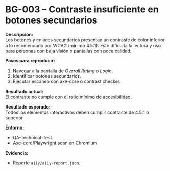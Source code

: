# BG-003 – Contraste insuficiente en botones secundarios  

**Descripción:**  
Los botones y enlaces secundarios presentan un contraste de color inferior a lo recomendado por WCAG (mínimo 4.5:1). Esto dificulta la lectura y uso para personas con baja visión o pantallas con poca calidad.  

**Pasos para reproducir:**  
1. Navegar a la pantalla de *Overall Rating* o *Login*.  
2. Identificar botones secundarios.  
3. Ejecutar escaneo con axe-core o contrast checker.  

**Resultado actual:**  
El contraste no cumple con el ratio mínimo de accesibilidad.  

**Resultado esperado:**  
Todos los elementos interactivos deben cumplir contraste de 4.5:1 o superior.  

**Entorno:**  
- QA-Technical-Test  
- Axe-core/Playwright scan en Chromium  

**Evidencia:**  
- Reporte `a11y/a11y-report.json`.  
